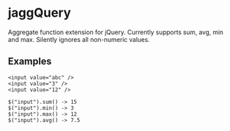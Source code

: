 jaggQuery
=========

Aggregate function extension for jQuery. Currently supports sum, avg, min and max. Silently ignores all non-numeric values.



Examples
----------------------

    <input value="abc" />
    <input value="3" />
    <input value="12" />
    
    $("input").sum() -> 15
    $("input").min() -> 3
    $("input").max() -> 12
    $("input").avg() -> 7.5


